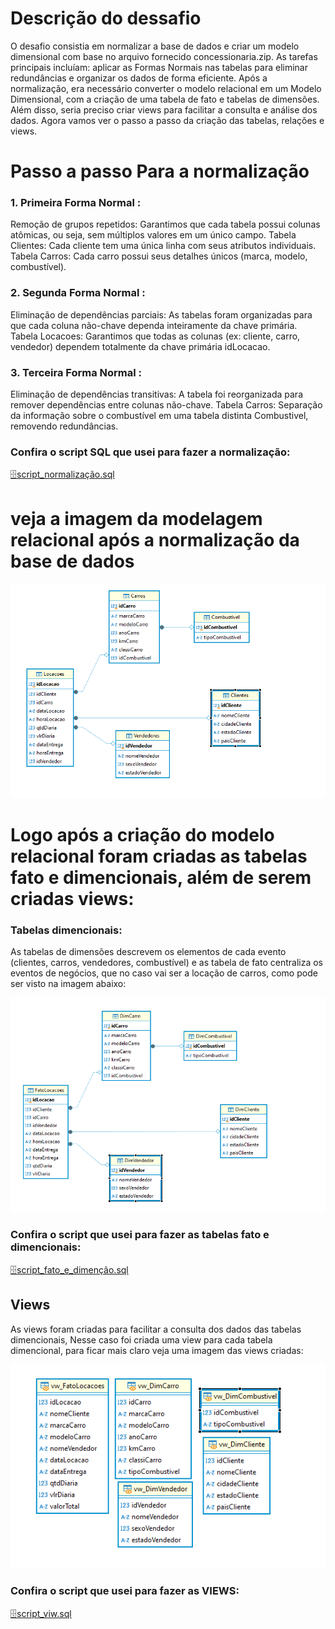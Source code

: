 # Descrição do dessafio
O desafio consistia em normalizar a base de dados e criar um modelo dimensional com base no arquivo fornecido concessionaria.zip. As tarefas principais incluíam: aplicar as Formas Normais nas tabelas para eliminar redundâncias e organizar os dados de forma eficiente. Após a normalização, era necessário converter o modelo relacional em um Modelo Dimensional, com a criação de uma tabela de fato e tabelas de dimensões. Além disso, seria preciso criar views para facilitar a consulta e análise dos dados. Agora vamos ver o passo a passo da criação das tabelas, relações e views.

# Passo a passo Para a normalização

### 1. Primeira Forma Normal :
Remoção de grupos repetidos: Garantimos que cada tabela possui colunas atômicas, ou seja, sem múltiplos valores em um único campo.
Tabela Clientes: Cada cliente tem uma única linha com seus atributos individuais.
Tabela Carros: Cada carro possui seus detalhes únicos (marca, modelo, combustível).
### 2. Segunda Forma Normal :
Eliminação de dependências parciais: As tabelas foram organizadas para que cada coluna não-chave dependa inteiramente da chave primária.
Tabela Locacoes: Garantimos que todas as colunas (ex: cliente, carro, vendedor) dependem totalmente da chave primária idLocacao.
### 3. Terceira Forma Normal :
Eliminação de dependências transitivas: A tabela foi reorganizada para remover dependências entre colunas não-chave.
Tabela Carros: Separação da informação sobre o combustível em uma tabela distinta Combustivel, removendo redundâncias.

### Confira o script SQL que usei para fazer a normalização:

[🗄️script_normalização.sql](../desafio/script_normalizacoes.sql)

# veja a imagem da modelagem relacional após a normalização da base de dados

![imagem da tabela relacional](../evidencias/TABELA_RELACIONAL.png)


# Logo após a criação do modelo relacional foram criadas as tabelas fato e dimencionais, além de serem criadas views:

### Tabelas dimencionais:
As tabelas de dimensões descrevem os elementos de cada evento (clientes, carros, vendedores, combustível) e as tabela de fato centraliza os eventos de negócios, que no caso vai ser a locação de carros, como pode ser visto na imagem abaixo:

![tabelas dimencionais](../evidencias/TABELA_DIMENCIONAL.png)

### Confira o script que usei para fazer as tabelas fato e dimencionais:

[🗄️script_fato_e_dimenção.sql](../desafio/script_Dimencoes_fato.sql)

## Views
As views foram criadas para facilitar a consulta dos dados das tabelas dimencionais,
Nesse caso foi criada uma view para cada tabela dimencional, para ficar mais claro veja uma imagem das views criadas:

![view](../evidencias/views.png)

### Confira o script que usei para fazer as VIEWS:

[🗄️script_viw.sql](../desafio/script_Views.sql)




